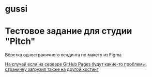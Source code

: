# gussi
<h1>Тестовое задание для студии "Pitch"</h1>
<p>Вёрстка одностраничного лендинга по макету из Figma</p>
<a href="http://gussi.tmweb.ru" target="_blank">На случай если на сервере GitHub Pages будут какие-то проблемы, страничку загрузил также на другой хостинг</a>
